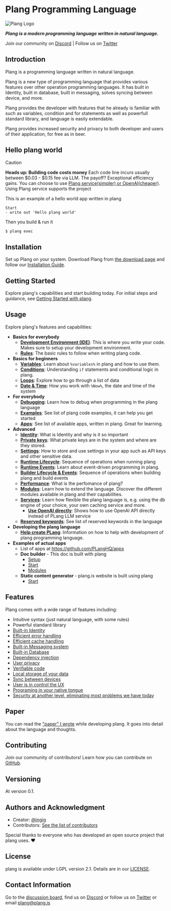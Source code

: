 


# Plang Programming Language

![Plang Logo](https://plang.is/android-chrome-192x192.png)

***Plang is a modern programming language written in natural language.***

Join our community on [Discord](https://discord.gg/A8kYUymsDD) | Follow us on [Twitter](https://twitter.com/planghq)


## Introduction

Plang is a programming language written in natural language.

Plang is a new type of programming language that provides various features over other operation programming languages. It has built in Identity, built in database, built in messaging, solves syncing between device, and more. 

Plang provides the developer with features that he already is familiar with such as variables, condition and for statements as well as powerfull standard library, and language is easily extendable.

Plang provides increased security and privacy to both developer and users of their application, for free as in beer.

## Hello plang world

> [!CAUTION]
> **Heads up: Building code costs money**
> Each code line incurs usually between $0.03 - $0.15 fee via LLM. The payoff? Exceptional efficiency gains. You can choose to use [Plang service(simpler) or OpenAI(cheaper)](./PlangOrOpenAI.md). Using Plang service supports the project

This is an example of a hello world app written in plang

```plang
Start
- write out 'Hello plang world'
```

Then you build & run it
```bash
$ plang exec
```

## Installation

Set up Plang on your system. Download Plang from [the download page](https://github.com/PLangHQ/plang/releases) and follow our [Installation Guide](https://github.com/PLangHQ/plang/blob/main/Documentation/Install.md).

## Getting Started

Explore plang's capabilities and start building today. For initial steps and guidance, see [Getting Started with plang](https://github.com/PLangHQ/plang/blob/main/Documentation/GetStarted.md).

## Usage

Explore plang's features and capabilities:

- **Basics for everybody**
    - **[Development Environment (IDE)](https://github.com/PLangHQ/plang/blob/main/Documentation/IDE.md)**: This is where you write your code. Makes sure to setup your development environment.
    - **[Rules](https://github.com/PLangHQ/plang/blob/main/Documentation/Rules.md)**: The basic rules to follow when writing plang code.
- **Basics for beginners**
    - **[Variables](https://github.com/PLangHQ/plang/blob/main/Documentation/Variables.md)**: Learn about `%variables%` in plang and how to use them.
    - **[Conditions](https://github.com/PLangHQ/plang/blob/main/Documentation/Conditions.md)**: Understanding `if` statements and conditional logic in plang.
    - **[Loops](https://github.com/PLangHQ/plang/blob/main/Documentation/Loop.md)**: Explore how to go through a list of data
    - **[Date & Time](https://github.com/PLangHQ/plang/blob/main/Documentation/Time.md)**: How you work with `%Now%`, the date and time of the system
- **For everybody**
    - **[Debugging](https://github.com/PLangHQ/plang/blob/main/Documentation/Debug.md)**: Learn how to debug when programming in the plang language
    - **[Examples](https://github.com/PLangHQ/plang/tree/main/Tests)**: See list of plang code examples, it can help you get started    
    - **[Apps](https://github.com/PLangHQ/apps/)**: See list of available apps, written in plang. Great for learning.
- **Advanced**
    - **[Identity](https://github.com/PLangHQ/plang/blob/main/Documentation/Identity.md)**: What is Identity and why is it so important
    - **[Private keys](https://github.com/PLangHQ/plang/blob/main/Documentation/PrivateKeys.md)**: What private keys are in the system and where are they stored.
    - **[Settings](https://github.com/PLangHQ/plang/blob/main/Documentation/Settings.md)**: How to store and use settings in your app such as API keys and other sensitive data.
    - **[Runtime Lifecycle](https://github.com/PLangHQ/plang/blob/main/Documentation/RuntimeLifcycle.md)**: Sequence of operations when running plang
    - **[Runtime Events](https://github.com/PLangHQ/plang/blob/main/Documentation/Events.md)**: Learn about event-driven programming in plang.
    - **[Builder Lifecycle & Events](https://github.com/PLangHQ/plang/blob/main/Documentation/BuilderLifcycle.md)**: Sequence of operations when building plang and build events
    - **[Performance](https://github.com/PLangHQ/plang/blob/main/Documentation/Performance.md)**: What is the perfomance of plang? 
    - **[Modules](https://github.com/PLangHQ/plang/blob/main/Documentation/modules/README.md)**: Learn how to extend the language. Discover the different modules available in plang and their capabilities. 
    - **[Services](https://github.com/PLangHQ/plang/blob/main/Documentation/Services.md)**: Learn how flexible the plang language is, e.g. using the db engine of your choice, your own caching service and more.
        - **[Use OpenAI directly](https://github.com/PLangHQ/plang/blob/main/Documentation/PlangOrOpenAI.md)**: Shows how to use OpenAI API directly instead of PLang LLM service
    - **[Reserved keywords](https://github.com/PLangHQ/plang/blob/main/PLang/Utils/ReservedKeywords.cs)**: See list of reserved keywords in the language
- **Developing the plang language**
    - **[Help create PLang](https://github.com/PLangHQ/plang/blob/main/Documentation/PLangDevelopment.md)**: Information on how to help with development of plang programming language.
- **Examples of actual apps**
    - List of apps at https://github.com/PLangHQ/apps
    - **Doc builder** - This doc is built with plang
        - [Setup](https://github.com/PLangHQ/plang/blob/main/Documentation/Setup.goal)
        - [Start](https://github.com/PLangHQ/plang/blob/main/Documentation/Start.goal)
        - [Modules](https://github.com/PLangHQ/plang/blob/main/Documentation/Modules.goal)
    - **Static content generator** - plang.is website is built using plang
        - [Start](https://github.com/PLangHQ/plang.is/blob/main/Start.goal)

## Features

Plang comes with a wide range of features including:

- Intuitive syntax (just natural language, with some rules)
- Powerful standard library
- [Built-in Identity](https://github.com/PLangHQ/plang/blob/main/Documentation/Identity.md)
- [Efficient error handling](https://github.com/PLangHQ/plang/blob/main/Documentation/modules/plang.Modules.FileModule.md#caching-retries-error-handling--run-and-forget)
- [Efficient cache handling](https://github.com/PLangHQ/plang/blob/main/Documentation/modules/plang.Modules.CachingModule.md#caching)
- [Built-in Messaging system](https://github.com/PLangHQ/plang/blob/main/Documentation/paper/README.md#messages)
- [Built-in Database](https://github.com/PLangHQ/plang/blob/main/Documentation/paper/README.md#dbmodule)
- [Dependency injection](Services.md)
- [User privacy](https://github.com/PLangHQ/plang/blob/main/Documentation/paper/README.md#security--privacy)
- [Verifiable code](https://github.com/PLangHQ/plang/blob/main/Documentation/paper/README.md#verifiable-code---possible)
- [Local storage of your data](https://github.com/PLangHQ/plang/blob/main/Documentation/paper/README.md#event-sourcing)
- [Sync between devices](https://github.com/PLangHQ/plang/blob/main/Documentation/paper/README.md#event-sourcing)
- [User is in control the UX](https://github.com/PLangHQ/plang/blob/main/Documentation/paper/README.md#user-interface)
- [Programing in your native tongue](https://github.com/PLangHQ/plang/blob/main/Documentation/paper/README.md#natural-language-neutral)
- [Security at another level, eliminating most problems we have today](https://github.com/PLangHQ/documentation/tree/main/blob/main/Security.md)

## Paper

You can read the ["paper" I wrote](https://github.com/PLangHQ/plang/blob/main/Documentation/paper/README.md) while developing plang. 
It goes into detail about the language and thoughts.

## Contributing

Join our community of contributors! Learn how you can contribute on [GitHub](https://github.com/PLangHQ).

## Versioning

At version 0.1. 

## Authors and Acknowledgment

- Creator: [@ingig](https://twitter.com/ingig)
- Contributors: [See the list of contributors](https://github.com/PLangHQ/plang/blob/main/Documentation/contributors.md)

Special thanks to everyone who has developed an open source project that plang uses. ❤️

## License

plang is available under LGPL version 2.1. Details are in our [LICENSE](https://github.com/PLangHQ/LICENSE).

## Contact Information

Go to the [discussion board](https://github.com/orgs/PLangHQ/discussions), 
find us on [Discord](https://discord.gg/A8kYUymsDD)
or follow us on [Twitter](https://twitter.com/planghq)
or email [plang@plang.is](mailto:plang@plang.is)


